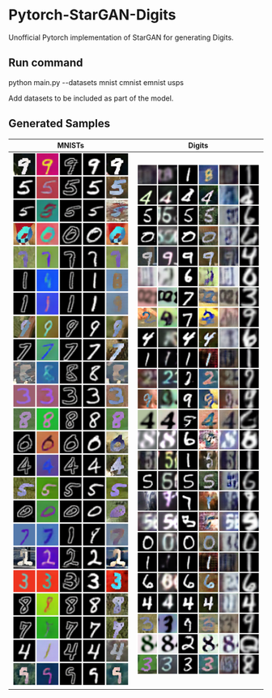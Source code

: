 # Pytorch-StarGAN-Digits
Unofficial Pytorch implementation of StarGAN for generating Digits.

## Run command
python main.py --datasets mnist cmnist emnist usps

Add datasets to be included as part of the model.

## Generated Samples
| MNISTs | Digits |
| --- | --- |
<img src="./Results/MNISTs.png" width="500"></img> | <img src="./Results/Digits.png" width="550"></img>


